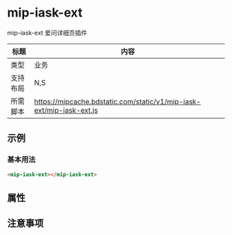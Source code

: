 # mip-iask-ext

mip-iask-ext 爱问详细页插件

标题|内容
----|----
类型|业务
支持布局|N,S|
所需脚本|https://mipcache.bdstatic.com/static/v1/mip-iask-ext/mip-iask-ext.js

## 示例

### 基本用法
```html
<mip-iask-ext></mip-iask-ext>
```
## 属性

## 注意事项
